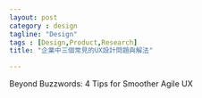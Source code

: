 ```yaml
---
layout: post
category : design 
tagline: "Design"
tags : [Design,Product,Research]
title: "企業中三個常見的UX設計問題與解法"

---
```


Beyond Buzzwords: 4 Tips for Smoother Agile UX
